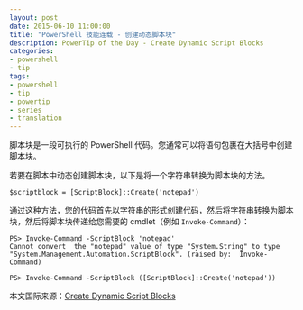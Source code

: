 ```yaml
---
layout: post
date: 2015-06-10 11:00:00
title: "PowerShell 技能连载 - 创建动态脚本块"
description: PowerTip of the Day - Create Dynamic Script Blocks
categories:
- powershell
- tip
tags:
- powershell
- tip
- powertip
- series
- translation
---
```

脚本块是一段可执行的 PowerShell 代码。您通常可以将语句包裹在大括号中创建脚本块。

若要在脚本中动态创建脚本块，以下是将一个字符串转换为脚本块的方法。

    $scriptblock = [ScriptBlock]::Create('notepad')

通过这种方法，您的代码首先以字符串的形式创建代码，然后将字符串转换为脚本块，然后将脚本块传递给您需要的 cmdlet（例如 `Invoke-Command`）：

    PS> Invoke-Command -ScriptBlock 'notepad'
    Cannot convert  the "notepad" value of type "System.String" to type  
    "System.Management.Automation.ScriptBlock". (raised by:  Invoke-Command)
    
    PS> Invoke-Command -ScriptBlock ([ScriptBlock]::Create('notepad'))

<!--more-->
本文国际来源：[Create Dynamic Script Blocks](http://community.idera.com/powershell/powertips/b/tips/posts/create-dynamic-script-blocks)
